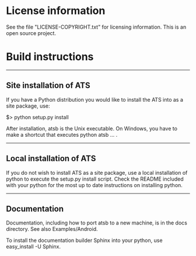 License information
===================

See the file "LICENSE-COPYRIGHT.txt" for licensing information. This is an
open source project.

Build instructions
==================

-----------------------------------------------------
Site installation of ATS
-----------------------------------------------------

If you have a Python distribution you would like to install
the ATS into as a site package, use:

$> python setup.py install

After installation, atsb is the Unix executable. On Windows, you have to 
make a shortcut that executes python atsb ... <rest of arguments>.


-----------------------------------------------------
Local installation of ATS
-----------------------------------------------------

If you do not wish to install ATS as a site package, use a local
installation of python to execute the setup.py install script.
Check the README included with your python for the most up to
date instructions on installing python.

-------------
Documentation
-------------

Documentation, including how to port atsb to a new machine, is in the docs 
directory. See also Examples/Android.

To install the documentation builder Sphinx into your python, use 
easy_install -U Sphinx.
